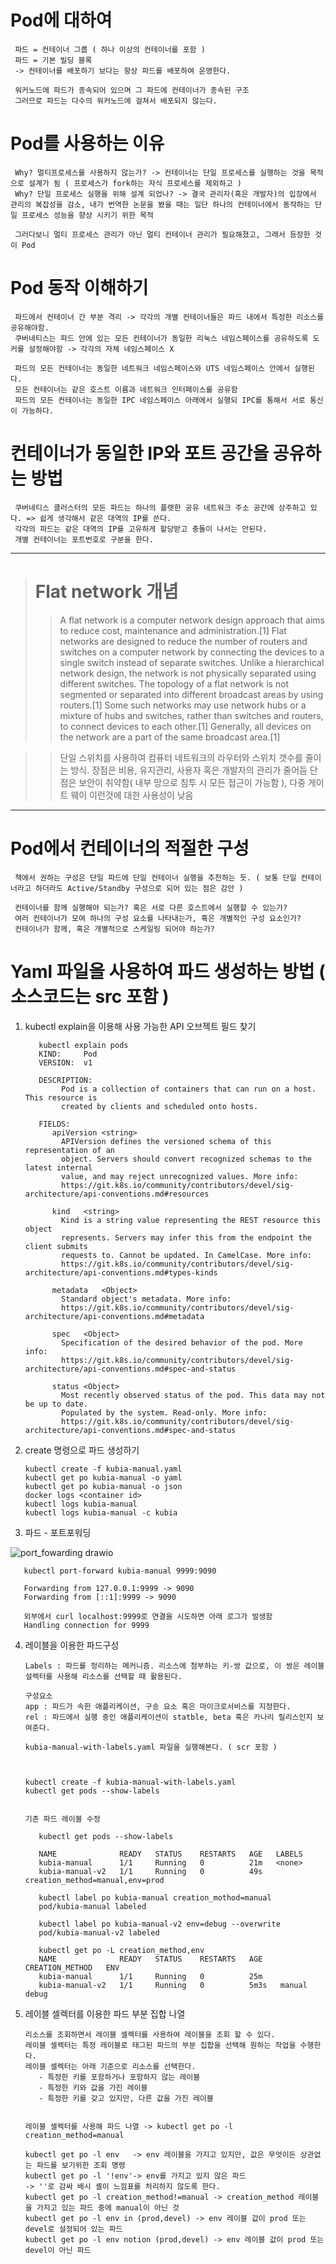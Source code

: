 # Pod에 대하여
     파드 = 컨테이너 그룹 ( 하나 이상의 컨테이너를 포함 )
     파드 = 기본 빌딩 블록
     -> 컨테이너를 배포하기 보다는 항상 파드를 배포하여 운영한다.
     
     워커노드에 파드가 종속되어 있으며 그 파드에 컨테이너가 종속된 구조
     그러므로 파드는 다수의 워커노드에 걸쳐서 배포되지 않는다.
     
# Pod를 사용하는 이유
     Why? 멀티프로세스를 사용하지 않는가? -> 컨테이너는 단일 프로세스를 실행하는 것을 목적으로 설계가 됨 ( 프로세스가 fork하는 자식 프로세스를 제외하고 )
     Why? 단일 프로세스 실행을 위해 설계 되었나? -> 결국 관리자(혹은 개발자)의 입장에서 관리의 복잡성을 감소, 내가 번역한 논문을 봤을 때는 일단 하나의 컨테이너에서 동작하는 단일 프로세스 성능을 향상 시키기 위한 목적
     
     그러다보니 멀티 프로세스 관리가 아닌 멀티 컨테이너 관리가 필요해졌고, 그래서 등장한 것이 Pod
     
# Pod 동작 이해하기
     파드에서 컨테이너 간 부분 격리 -> 각각의 개별 컨테이너들은 파드 내에서 특정한 리소스를 공유해야함.
     쿠버네티스는 파드 안에 있는 모든 컨테이너가 동일한 리눅스 네임스페이스를 공유하도록 도커를 설정해야함 -> 각각의 자체 네임스페이스 X

     파드의 모든 컨테이너는 동일한 네트워크 네임스페이스와 UTS 네임스페이스 안에서 실행된다.
     모든 컨테이너는 같은 호스트 이름과 네트워크 인터페이스를 공유함
     파드의 모든 컨테이너는 동일한 IPC 네임스페이스 아래에서 실행되 IPC를 통해서 서로 통신이 가능하다.
     
# 컨테이너가 동일한 IP와 포트 공간을 공유하는 방법
     쿠버네티스 클러스터의 모든 파드는 하나의 플랫한 공유 네트워크 주소 공간에 상주하고 있다. => 쉽게 생각해서 같은 대역의 IP를 쓴다.
     각각의 파드는 같은 대역의 IP를 고유하게 할당받고 충돌이 나서는 안된다.
     개별 컨테이너는 포트번호로 구분을 한다.
     
------------
># Flat network 개념
>> A flat network is a computer network design approach that aims to reduce cost, maintenance and administration.[1] Flat networks are designed to reduce the number of routers and switches on a computer network by connecting the devices to a single switch instead of separate switches. Unlike a hierarchical network design, the network is not physically separated using different switches.
>> The topology of a flat network is not segmented or separated into different broadcast areas by using routers.[1] Some such networks may use network hubs or a mixture of hubs and switches, rather than switches and routers, to connect devices to each other.[1] Generally, all devices on the network are a part of the same broadcast area.[1]

>> 단일 스위치를 사용하여 컴퓨터 네트워크의 라우터와 스위치 갯수를 줄이는 방식.
>> 장점은 비용, 유지관리, 사용자 혹은 개발자의 관리가 줄어듬
>> 단점은 보안이 취약함( 내부 망으로 침투 시 모든 접근이 가능함 ), 다중 게이트 웨이 이런것에 대한 사용성이 낮음
-------------



# Pod에서 컨테이너의 적절한 구성
     책에서 권하는 구성은 단일 파드에 단일 컨테이너 실행을 추천하는 듯. ( 보통 단일 컨테이너라고 하더라도 Active/Standby 구성으로 되어 있는 점은 감안 )
     
     컨테이너를 함께 실행해야 되는가? 혹은 서로 다른 호스트에서 실행할 수 있는가?
     여러 컨테이너가 모여 하나의 구성 요소를 나타내는가, 혹은 개별적인 구성 요소인가?
     컨테이너가 함께, 혹은 개별적으로 스케일링 되어야 하는가?
     
     
# Yaml 파일을 사용하여 파드 생성하는 방법 ( 소스코드는 src 포함 )
1. kubectl explain을 이용해 사용 가능한 API 오브젝트 필드 찾기

          kubectl explain pods
          KIND:     Pod
          VERSION:  v1

          DESCRIPTION:
               Pod is a collection of containers that can run on a host. This resource is
               created by clients and scheduled onto hosts.

          FIELDS:
             apiVersion	<string>
               APIVersion defines the versioned schema of this representation of an
               object. Servers should convert recognized schemas to the latest internal
               value, and may reject unrecognized values. More info:
               https://git.k8s.io/community/contributors/devel/sig-architecture/api-conventions.md#resources

             kind	<string>
               Kind is a string value representing the REST resource this object
               represents. Servers may infer this from the endpoint the client submits
               requests to. Cannot be updated. In CamelCase. More info:
               https://git.k8s.io/community/contributors/devel/sig-architecture/api-conventions.md#types-kinds

             metadata	<Object>
               Standard object's metadata. More info:
               https://git.k8s.io/community/contributors/devel/sig-architecture/api-conventions.md#metadata

             spec	<Object>
               Specification of the desired behavior of the pod. More info:
               https://git.k8s.io/community/contributors/devel/sig-architecture/api-conventions.md#spec-and-status

             status	<Object>
               Most recently observed status of the pod. This data may not be up to date.
               Populated by the system. Read-only. More info:
               https://git.k8s.io/community/contributors/devel/sig-architecture/api-conventions.md#spec-and-status

     
2. create 명령으로 파드 생성하기

       kubectl create -f kubia-manual.yaml
       kubectl get po kubia-manual -o yaml
       kubectl get po kubia-manual -o json
       docker logs <container id>
       kubectl logs kubia-manual
       kubectl logs kubia-manual -c kubia
     
3. 파드 - 포트포워딩

![port_fowarding drawio](https://user-images.githubusercontent.com/91730236/156922176-47cd5166-a9a5-4049-b8c7-96aa18ff2f84.png)


       kubectl port-forward kubia-manual 9999:9090
       
       Forwarding from 127.0.0.1:9999 -> 9090
       Forwarding from [::1]:9999 -> 9090
       
       외부에서 curl localhost:9999로 연결을 시도하면 아래 로그가 발생함
       Handling connection for 9999
          
       
4. 레이블을 이용한 파드구성

       Labels : 파드를 정리하는 메커니즘. 리소스에 첨부하는 키-쌍 값으로, 이 쌍은 레이블 설렉터를 사용해 리소스를 선택할 때 활용된다.
       
       구성요소
       app : 파드가 속한 애플리케이션, 구송 요소 혹은 마이크로서비스를 지정한다.
       rel : 파드에서 실행 중인 애플리케이션이 statble, beta 혹은 카나리 릴리스인지 보여준다.
       
       kubia-manual-with-labels.yaml 파일을 실행해본다. ( scr 포함 )
       
       
       
       kubectl create -f kubia-manual-with-labels.yaml
       kubectl get pods --show-labels
       
       
       기존 파드 레이블 수정
       
          kubectl get pods --show-labels
          
          NAME              READY   STATUS    RESTARTS   AGE   LABELS
          kubia-manual      1/1     Running   0          21m   <none>
          kubia-manual-v2   1/1     Running   0          49s   creation_method=manual,env=prod
          
          kubectl label po kubia-manual creation_mothod=manual
          pod/kubia-manual labeled
          
          kubectl label po kubia-manual-v2 env=debug --overwrite
          pod/kubia-manual-v2 labeled
          
          kubectl get po -L creation_method,env
          NAME              READY   STATUS    RESTARTS   AGE    CREATION_METHOD   ENV
          kubia-manual      1/1     Running   0          25m
          kubia-manual-v2   1/1     Running   0          5m3s   manual            debug
   
4. 레이블 셀렉터를 이용한 파드 부분 집합 나열

       리소스를 조회하면서 레이블 셀렉터를 사용하여 레이블을 조회 할 수 있다.
       레이블 셀렉터는 특정 레이블로 태그된 파드의 부분 집합을 선택해 원하는 작업을 수행한다.
       레이블 셀렉터는 아래 기준으로 리소스를 선택한다.
          - 특정한 키를 포함하거나 포함하지 않는 레이블
          - 특정한 키와 값을 가진 레이블
          - 특정한 키를 갖고 있지만, 다른 값을 가진 레이블
  
  
       레이블 셀렉터를 사용해 파드 나열 -> kubectl get po -l creation_method=manual
       
       kubectl get po -l env   -> env 레이블을 가지고 있지만, 값은 무엇이든 상관없는 파드를 보기위한 조회 명령
       kubectl get po -l '!env'-> env를 가지고 있지 않은 파드
       -> ''로 감싸 배시 셸이 느낌표를 처리하지 않도록 한다.
       kubectl get po -l creation_method!=manual -> creation_method 레이블을 가지고 있는 파드 중에 manual이 아닌 것
       kubectl get po -l env in (prod,devel) -> env 레이블 값이 prod 또는 devel로 설정되어 있는 파드
       kubectl get po -l env notion (prod,devel) -> env 레이블 값이 prod 또는  devel이 아닌 파드
       
       
